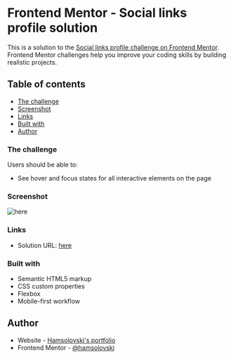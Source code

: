 # Frontend Mentor - Social links profile solution

This is a solution to the [Social links profile challenge on Frontend Mentor](https://www.frontendmentor.io/challenges/social-links-profile-UG32l9m6dQ). Frontend Mentor challenges help you improve your coding skills by building realistic projects. 

## Table of contents

  - [The challenge](#the-challenge)
  - [Screenshot](#screenshot)
  - [Links](#links)
  - [Built with](#built-with)
  - [Author](#author)


### The challenge

Users should be able to:

- See hover and focus states for all interactive elements on the page

### Screenshot

![here](./assets/images/screenshot2.png)

### Links

- Solution URL: [here](https://hamsolovski.github.io/web-design-practice/social-links-profile-main/index.html)

### Built with

- Semantic HTML5 markup
- CSS custom properties
- Flexbox
- Mobile-first workflow

## Author

- Website - [Hamsolovski's portfolio](https://github.com/Hamsolovski)
- Frontend Mentor - [@hamsolovski](https://www.frontendmentor.io/profile/Hamsolovski)

